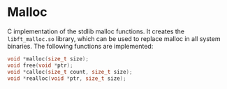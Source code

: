 # Malloc
C implementation of the stdlib malloc functions. It creates the `libft_malloc.so` library, which can be used to replace malloc in all system binaries.
The following functions are implemented:

```c
void *malloc(size_t size);
void free(void *ptr);
void *calloc(size_t count, size_t size);
void *realloc(void *ptr, size_t size);
```
